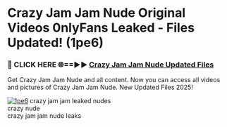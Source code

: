 # Crazy Jam Jam Nude Original Videos 0nlyFans Leaked - Files Updated! (1pe6)

<h3>🔴 CLICK HERE 🌐==►► <a href="https://tinyurl.com/5h6xmrr3" rel="nofollow">Crazy Jam Jam Nude Updated Files</a></h3>

Get Crazy Jam Jam Nude and all content. Now you can access all videos and pictures of Crazy Jam Jam Nude. New Updated Files 2025!

[![1pe6](https://i.imgur.com/KVD873Z.gif)](https://tinyurl.com/5h6xmrr3)
crazy jam jam leaked nudes<br>
crazy nude<br>
crazy jam jam nude leaks